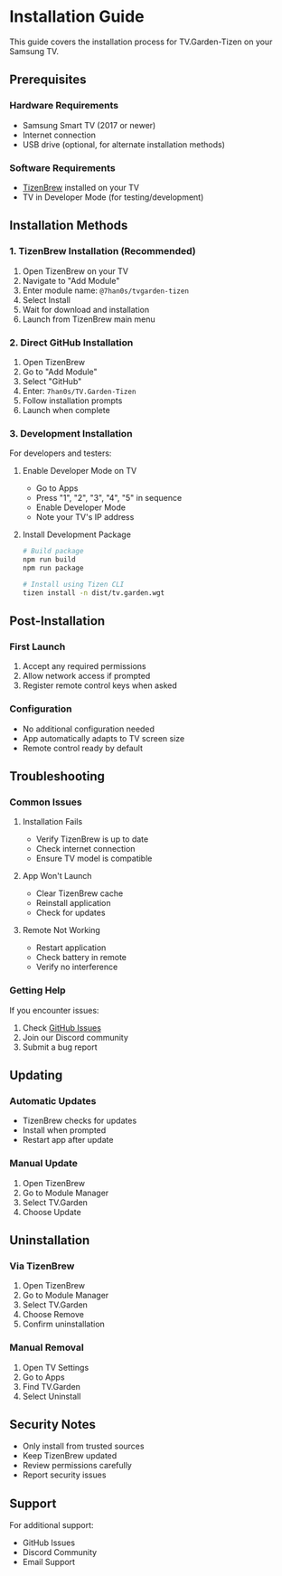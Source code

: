 # Installation Guide

This guide covers the installation process for TV.Garden-Tizen on your Samsung TV.

## Prerequisites

### Hardware Requirements
- Samsung Smart TV (2017 or newer)
- Internet connection
- USB drive (optional, for alternate installation methods)

### Software Requirements
- [TizenBrew](https://github.com/reisxd/TizenBrew) installed on your TV
- TV in Developer Mode (for testing/development)

## Installation Methods

### 1. TizenBrew Installation (Recommended)

1. Open TizenBrew on your TV
2. Navigate to "Add Module"
3. Enter module name: `@7han0s/tvgarden-tizen`
4. Select Install
5. Wait for download and installation
6. Launch from TizenBrew main menu

### 2. Direct GitHub Installation

1. Open TizenBrew
2. Go to "Add Module"
3. Select "GitHub"
4. Enter: `7han0s/TV.Garden-Tizen`
5. Follow installation prompts
6. Launch when complete

### 3. Development Installation

For developers and testers:

1. Enable Developer Mode on TV
   - Go to Apps
   - Press "1", "2", "3", "4", "5" in sequence
   - Enable Developer Mode
   - Note your TV's IP address

2. Install Development Package
   ```bash
   # Build package
   npm run build
   npm run package

   # Install using Tizen CLI
   tizen install -n dist/tv.garden.wgt
   ```

## Post-Installation

### First Launch
1. Accept any required permissions
2. Allow network access if prompted
3. Register remote control keys when asked

### Configuration
- No additional configuration needed
- App automatically adapts to TV screen size
- Remote control ready by default

## Troubleshooting

### Common Issues

1. Installation Fails
   - Verify TizenBrew is up to date
   - Check internet connection
   - Ensure TV model is compatible

2. App Won't Launch
   - Clear TizenBrew cache
   - Reinstall application
   - Check for updates

3. Remote Not Working
   - Restart application
   - Check battery in remote
   - Verify no interference

### Getting Help

If you encounter issues:

1. Check [GitHub Issues](https://github.com/7han0s/TV.Garden-Tizen/issues)
2. Join our Discord community
3. Submit a bug report

## Updating

### Automatic Updates
- TizenBrew checks for updates
- Install when prompted
- Restart app after update

### Manual Update
1. Open TizenBrew
2. Go to Module Manager
3. Select TV.Garden
4. Choose Update

## Uninstallation

### Via TizenBrew
1. Open TizenBrew
2. Go to Module Manager
3. Select TV.Garden
4. Choose Remove
5. Confirm uninstallation

### Manual Removal
1. Open TV Settings
2. Go to Apps
3. Find TV.Garden
4. Select Uninstall

## Security Notes

- Only install from trusted sources
- Keep TizenBrew updated
- Review permissions carefully
- Report security issues

## Support

For additional support:
- GitHub Issues
- Discord Community
- Email Support
